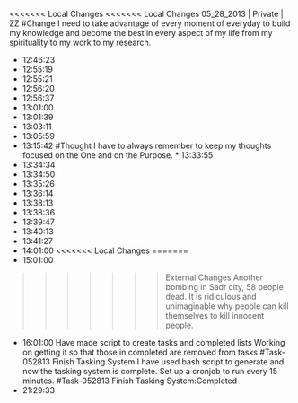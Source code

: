 <<<<<<< Local Changes
<<<<<<< Local Changes
05_28_2013 | Private | ZZ 
#Change
I need to take advantage of every moment of everyday to build my knowledge and become the best in every aspect of my life from my spirituality to my work to my research. 
* 12:46:23
* 12:55:19
* 12:55:21
* 12:56:20
* 12:56:37
* 13:01:00
* 13:01:39
* 13:03:11
* 13:05:59
* 13:15:42
#Thought
I have to always remember to keep my thoughts focused on the One and on the Purpose. * 13:33:55
* 13:34:34
* 13:34:50
* 13:35:26
* 13:36:14
* 13:38:13
* 13:38:36
* 13:39:47
* 13:40:13
* 13:41:27
* 14:01:00
<<<<<<< Local Changes
=======
* 15:01:00
>>>>>>> External Changes
Another bombing in Sadr city, 58 people dead. It is ridiculous and unimaginable why people can kill themselves to kill innocent people.
* 16:01:00
Have made script to create tasks and completed lists 
Working on getting it so that those in completed are removed from tasks
#Task-052813 Finish Tasking System
I have used bash script to generate and now the tasking system is complete. Set up a cronjob to run every 15 minutes. 
#Task-052813 Finish Tasking System:Completed
* 21:29:33
